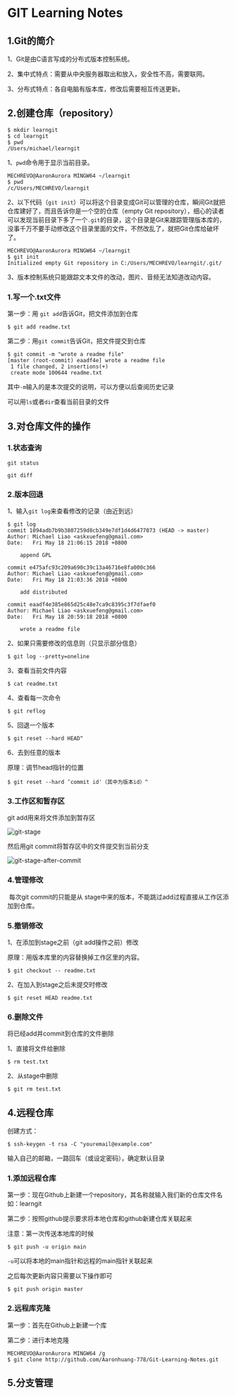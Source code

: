 # GIT Learning Notes

## 1.Git的简介

1、Git是由C语言写成的分布式版本控制系统。

2、集中式特点：需要从中央服务器取出和放入，安全性不高，需要联网。

3、分布式特点：各自电脑有版本库，修改后需要相互传送更新。

## 2.创建仓库（repository）

```
$ mkdir learngit
$ cd learngit
$ pwd
/Users/michael/learngit
```

1、`pwd`命令用于显示当前目录。

```
MECHREVO@AaronAurora MINGW64 ~/learngit
$ pwd
/c/Users/MECHREVO/learngit

```

2、以下代码（`git init`）可以将这个目录变成Git可以管理的仓库，瞬间Git就把仓库建好了，而且告诉你是一个空的仓库（empty Git repository），细心的读者可以发现当前目录下多了一个`.git`的目录，这个目录是Git来跟踪管理版本库的，没事千万不要手动修改这个目录里面的文件，不然改乱了，就把Git仓库给破坏了。

```git
MECHREVO@AaronAurora MINGW64 ~/learngit
$ git init
Initialized empty Git repository in C:/Users/MECHREVO/learngit/.git/

```

3、版本控制系统只能跟踪文本文件的改动，图片、音频无法知道改动内容。

### 1.写一个.txt文件

第一步：用 `git add`告诉Git，把文件添加到仓库

```
$ git add readme.txt
```

第二步：用`git commit`告诉Git，把文件提交到仓库

```
$ git commit -m "wrote a readme file"
[master (root-commit) eaadf4e] wrote a readme file
 1 file changed, 2 insertions(+)
 create mode 100644 readme.txt
```

其中`-m`输入的是本次提交的说明，可以方便以后查阅历史记录

可以用`ls`或者`dir`查看当前目录的文件

## 3.对仓库文件的操作

### 1.状态查询

`git status`

`git diff`

### 2.版本回退

1、输入`git log`来查看修改的记录（由近到远）



    $ git log
    commit 1094adb7b9b3807259d8cb349e7df1d4d6477073 (HEAD -> master)
    Author: Michael Liao <askxuefeng@gmail.com>
    Date:   Fri May 18 21:06:15 2018 +0800
    
        append GPL
    
    commit e475afc93c209a690c39c13a46716e8fa000c366
    Author: Michael Liao <askxuefeng@gmail.com>
    Date:   Fri May 18 21:03:36 2018 +0800
    
        add distributed
    
    commit eaadf4e385e865d25c48e7ca9c8395c3f7dfaef0
    Author: Michael Liao <askxuefeng@gmail.com>
    Date:   Fri May 18 20:59:18 2018 +0800
    
        wrote a readme file

2、如果只需要修改的信息则（只显示部分信息）

```
$ git log --pretty=oneline
```

3、查看当前文件内容

```
$ cat readme.txt
```

4、查看每一次命令

```
$ git reflog
```

5、回退一个版本

```
$ git reset --hard HEAD^
```

6、去到任意的版本

原理：调节head指针的位置

```
$ git reset --hard ’commit id'（其中为版本id）^
```

### 3.工作区和暂存区

git add用来将文件添加到暂存区



![git-stage](https://www.liaoxuefeng.com/files/attachments/919020074026336/0)

然后用git commit将暂存区中的文件提交到当前分支

![git-stage-after-commit](https://www.liaoxuefeng.com/files/attachments/919020100829536/0)

### 4.管理修改

​	每次git commit的只能是从 stage中来的版本，不能跳过add过程直接从工作区添加到仓库。

### 5.撤销修改

1、在添加到stage之前（git add操作之前）修改

原理：用版本库里的内容替换掉工作区里的内容。

```
$ git checkout -- readme.txt
```

2、在加入到stage之后未提交时修改

```
$ git reset HEAD readme.txt
```

### 6.删除文件

将已经add并commit到仓库的文件删除

1、直接将文件给删除

```
$ rm test.txt
```

2、从stage中删除

```
$ git rm test.txt
```

## 4.远程仓库

创建方式：

```
$ ssh-keygen -t rsa -C "youremail@example.com"
```

输入自己的邮箱，一路回车（或设定密码），确定默认目录

### 1.添加远程仓库

第一步：现在Github上新建一个repository，其名称就输入我们新的仓库文件名如：learngit

第二步：按照github提示要求将本地仓库和github新建仓库关联起来

注意：第一次传送本地库的时候

```
$ git push -u origin main
```

`-u`可以将本地的main指针和远程的main指针关联起来

之后每次更新内容只需要以下操作即可

```
$ git push origin master
```

### 2.远程库克隆

第一步：首先在Github上新建一个库

第二步：进行本地克隆

```
MECHREVO@AaronAurora MINGW64 /g
$ git clone http://github.com/Aaronhuang-778/Git-Learning-Notes.git
```

## 5.分支管理

